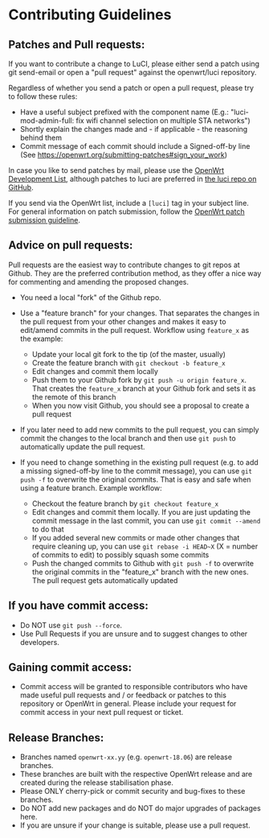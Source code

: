 # Contributing Guidelines

## Patches and Pull requests:

If you want to contribute a change to LuCI, please either send a patch using git send-email
or open a "pull request" against the openwrt/luci repository.

Regardless of whether you send a patch or open a pull request, please try to follow these rules:

* Have a useful subject prefixed with the component name
    (E.g.: "luci-mod-admin-full: fix wifi channel selection on multiple STA networks")
* Shortly explain the changes made and - if applicable - the reasoning behind them
* Commit message of each commit should include a Signed-off-by line
    (See <https://openwrt.org/submitting-patches#sign_your_work>)

In case you like to send patches by mail, please use the [OpenWrt Development List](https://lists.openwrt.org/mailman/listinfo/openwrt-devel), although patches to luci are preferred in [the luci repo on GitHub](https://github.com/openwrt/luci/pulls).

If you send via the OpenWrt list, include a `[luci]` tag in your subject line.
For general information on patch submission, follow the [OpenWrt patch submission guideline](https://openwrt.org/submitting-patches).

## Advice on pull requests:

Pull requests are the easiest way to contribute changes to git repos at Github. They are the preferred contribution method, as they offer a nice way for commenting and amending the proposed changes.

* You need a local "fork" of the Github repo.
* Use a "feature branch" for your changes. That separates the changes in the pull request from your other changes and makes it easy to edit/amend commits in the pull request. Workflow using `feature_x` as the example:
  - Update your local git fork to the tip (of the master, usually)
  - Create the feature branch with `git checkout -b feature_x`
  - Edit changes and commit them locally
  - Push them to your Github fork by `git push -u origin feature_x`. That creates the `feature_x` branch at your Github fork and sets it as the remote of this branch
  - When you now visit Github, you should see a proposal to create a pull request

* If you later need to add new commits to the pull request, you can simply commit the changes to the local branch and then use `git push` to automatically update the pull request.

* If you need to change something in the existing pull request (e.g. to add a missing signed-off-by line to the commit message), you can use `git push -f` to overwrite the original commits. That is easy and safe when using a feature branch. Example workflow:
  - Checkout the feature branch by `git checkout feature_x`
  - Edit changes and commit them locally. If you are just updating the commit message in the last commit, you can use `git commit --amend` to do that
  - If you added several new commits or made other changes that require cleaning up, you can use `git rebase -i HEAD~X` (X = number of commits to edit) to possibly squash some commits
  - Push the changed commits to Github with `git push -f` to overwrite the original commits in the "feature_x" branch with the new ones. The pull request gets automatically updated

## If you have commit access:

* Do NOT use `git push --force`.
* Use Pull Requests if you are unsure and to suggest changes to other developers.

## Gaining commit access:

* Commit access will be granted to responsible contributors who have made
  useful pull requests and / or feedback or patches to this repository or
  OpenWrt in general. Please include your request for commit access in your
  next pull request or ticket.

## Release Branches:

* Branches named `openwrt-xx.yy` (e.g. `openwrt-18.06`) are release branches.
* These branches are built with the respective OpenWrt release and are created
  during the release stabilisation phase.
* Please ONLY cherry-pick or commit security and bug-fixes to these branches.
* Do NOT add new packages and do NOT do major upgrades of packages here.
* If you are unsure if your change is suitable, please use a pull request.
